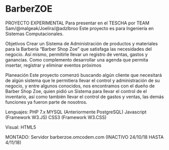 # BarberZOE
PROYECTO EXPERIMENTAL
Para presentar en el TESCHA por TEAM Sam/@malgeak/Joelira/@adzlbroo
Este proyecto es para Ingeniería en Sistemas Computacionales.

Objetivos
Crear un Sistema de Administración de productos y materiales para la Barbería “Barber Shop Zoe” que satisfaga las necesidades del negocio.
Así mismo, permitirle llevar un registro de ventas, gastos y ganancias.
Como complemento desarrollar una agenda que permita insertar, registrar y eliminar eventos próximos

Planeación
Este proyecto comenzó buscando algún cliente que necesitará de algún sistema que le permitiera llevar el control y administración de su negocio, y entre algunos conocidos, nos encontramos con el dueño de Barber Shop Zoe, quien pidió un Sistema para llevar el control de el inventario, así como también llevar el control de gastos y ventas, las demás funciones ya fueron parte de nosotros.

Lenguajes:
PHP 7.x
MYSQL (Anteriormente PostgreSQL)
Javascript (Framework W3.JS)
CSS3 (Framework W3.CSS)

Visual:
HTML5

MONTADO:
Servidor barberzoe.omcodem.com (INACTIVO 24/10/18 HASTA 4/11/18)